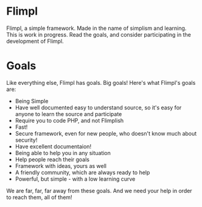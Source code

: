 Flimpl
=====

Flimpl, a simple framework. Made in the name of simplism and learning. This is work in progress. Read the goals, and consider participating in the development of Flimpl.

Goals
=====

Like everything else, Flimpl has goals. Big goals! Here's what Flimpl's goals are:

* Being Simple
* Have well documented easy to understand source, so it's easy for anyone to learn the source and participate
* Require you to code PHP, and not Flimplish
* Fast!
* Secure framework, even for new people, who doesn't know much about security!
* Have excellent documentaion!
* Being able to help you in any situation
* Help people reach their goals
* Framework with ideas, yours as well
* A friendly community, which are always ready to help
* Powerful, but simple - with a low learning curve

We are far, far, far away from these goals. And we need your help in order to reach them, all of them!
